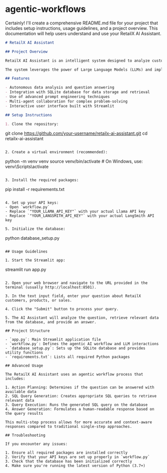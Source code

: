 # agentic-workflows

Certainly! I'll create a comprehensive README.md file for your project that includes setup instructions, usage guidelines, and a project overview. This documentation will help users understand and use your RetailX AI Assistant.

```markdown
# RetailX AI Assistant

## Project Overview

RetailX AI Assistant is an intelligent system designed to analyze customer data and answer questions about RetailX's customers, products, and sales. It uses an agentic AI workflow to autonomously handle data retrieval tasks and provide insightful answers to user queries.

The system leverages the power of Large Language Models (LLMs) and implements an iterative, multi-step process to ensure accurate and relevant responses. It breaks down complex tasks into manageable steps, allowing for improvements and adaptations throughout the task completion process.

## Features

- Autonomous data analysis and question answering
- Integration with SQLite database for data storage and retrieval
- Use of advanced prompt engineering techniques
- Multi-agent collaboration for complex problem-solving
- Interactive user interface built with Streamlit

## Setup Instructions

1. Clone the repository:
   ```
   git clone https://github.com/your-username/retailx-ai-assistant.git
   cd retailx-ai-assistant
   ```

2. Create a virtual environment (recommended):
   ```
   python -m venv venv
   source venv/bin/activate  # On Windows, use: venv\Scripts\activate
   ```

3. Install the required packages:
   ```
   pip install -r requirements.txt
   ```

4. Set up your API keys:
   - Open `workflow.py`
   - Replace `"YOUR_LLAMA_API_KEY"` with your actual Llama API key
   - Replace `"YOUR_LANGSMITH_API_KEY"` with your actual LangSmith API key

5. Initialize the database:
   ```
   python database_setup.py
   ```

## Usage Guidelines

1. Start the Streamlit app:
   ```
   streamlit run app.py
   ```

2. Open your web browser and navigate to the URL provided in the terminal (usually http://localhost:8501).

3. In the text input field, enter your question about RetailX customers, products, or sales.

4. Click the "Submit" button to process your query.

5. The AI Assistant will analyze the question, retrieve relevant data from the database, and provide an answer.

## Project Structure

- `app.py`: Main Streamlit application file
- `workflow.py`: Defines the agentic AI workflow and LLM interactions
- `database_setup.py`: Sets up the SQLite database and provides utility functions
- `requirements.txt`: Lists all required Python packages

## Advanced Usage

The RetailX AI Assistant uses an agentic workflow process that includes:

1. Action Planning: Determines if the question can be answered with available data
2. SQL Query Generation: Creates appropriate SQL queries to retrieve relevant data
3. Query Execution: Runs the generated SQL query on the database
4. Answer Generation: Formulates a human-readable response based on the query results

This multi-step process allows for more accurate and context-aware responses compared to traditional single-step approaches.

## Troubleshooting

If you encounter any issues:

1. Ensure all required packages are installed correctly
2. Verify that your API keys are set up properly in `workflow.py`
3. Check that the database has been initialized correctly
4. Make sure you're running the latest version of Python (3.7+)


